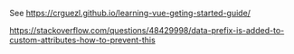 See <https://crguezl.github.io/learning-vue-geting-started-guide/> 

<https://stackoverflow.com/questions/48429998/data-prefix-is-added-to-custom-attributes-how-to-prevent-this>